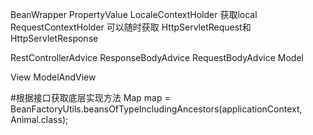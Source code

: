 BeanWrapper
PropertyValue
LocaleContextHolder  获取local
RequestContextHolder 可以随时获取    HttpServletRequest和 HttpServletResponse

RestControllerAdvice
ResponseBodyAdvice
RequestBodyAdvice
Model

View
ModelAndView 

#根据接口获取底层实现方法
Map map = BeanFactoryUtils.beansOfTypeIncludingAncestors(applicationContext, Animal.class);
